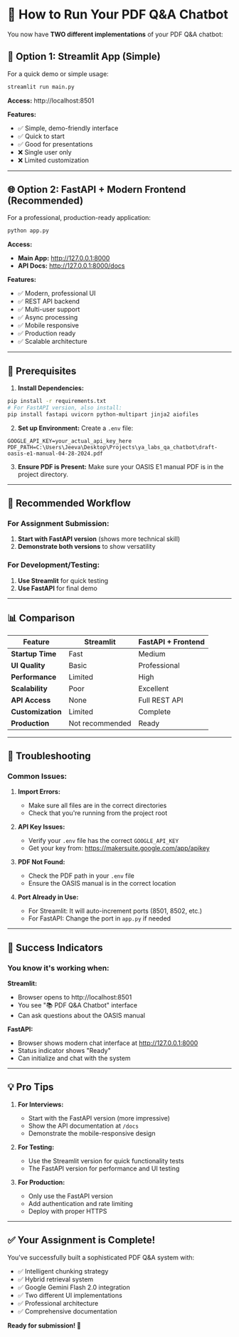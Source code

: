 # 🚀 How to Run Your PDF Q&A Chatbot

You now have **TWO different implementations** of your PDF Q&A chatbot:

## 📱 Option 1: Streamlit App (Simple)
For a quick demo or simple usage:

```bash
streamlit run main.py
```

**Access:** http://localhost:8501

**Features:**
- ✅ Simple, demo-friendly interface
- ✅ Quick to start
- ✅ Good for presentations
- ❌ Single user only
- ❌ Limited customization

---

## 🌐 Option 2: FastAPI + Modern Frontend (Recommended)
For a professional, production-ready application:

```bash
python app.py
```

**Access:** 
- **Main App:** http://127.0.0.1:8000
- **API Docs:** http://127.0.0.1:8000/docs

**Features:**
- ✅ Modern, professional UI
- ✅ REST API backend
- ✅ Multi-user support
- ✅ Async processing
- ✅ Mobile responsive
- ✅ Production ready
- ✅ Scalable architecture

---

## 🔧 Prerequisites

1. **Install Dependencies:**
```bash
pip install -r requirements.txt
# For FastAPI version, also install:
pip install fastapi uvicorn python-multipart jinja2 aiofiles
```

2. **Set up Environment:**
Create a `.env` file:
```env
GOOGLE_API_KEY=your_actual_api_key_here
PDF_PATH=C:\Users\Jeeva\Desktop\Projects\ya_labs_qa_chatbot\draft-oasis-e1-manual-04-28-2024.pdf
```

3. **Ensure PDF is Present:**
Make sure your OASIS E1 manual PDF is in the project directory.

---

## 🎯 Recommended Workflow

### For Assignment Submission:
1. **Start with FastAPI version** (shows more technical skill)
2. **Demonstrate both versions** to show versatility

### For Development/Testing:
1. **Use Streamlit** for quick testing
2. **Use FastAPI** for final demo

---

## 📊 Comparison

| Feature | Streamlit | FastAPI + Frontend |
|---------|-----------|-------------------|
| **Startup Time** | Fast | Medium |
| **UI Quality** | Basic | Professional |
| **Performance** | Limited | High |
| **Scalability** | Poor | Excellent |
| **API Access** | None | Full REST API |
| **Customization** | Limited | Complete |
| **Production** | Not recommended | Ready |

---

## 🚨 Troubleshooting

### Common Issues:

1. **Import Errors:**
   - Make sure all files are in the correct directories
   - Check that you're running from the project root

2. **API Key Issues:**
   - Verify your `.env` file has the correct `GOOGLE_API_KEY`
   - Get your key from: https://makersuite.google.com/app/apikey

3. **PDF Not Found:**
   - Check the PDF path in your `.env` file
   - Ensure the OASIS manual is in the correct location

4. **Port Already in Use:**
   - For Streamlit: It will auto-increment ports (8501, 8502, etc.)
   - For FastAPI: Change the port in `app.py` if needed

---

## 🎉 Success Indicators

### You know it's working when:

**Streamlit:**
- Browser opens to http://localhost:8501
- You see "📚 PDF Q&A Chatbot" interface
- Can ask questions about the OASIS manual

**FastAPI:**
- Browser shows modern chat interface at http://127.0.0.1:8000
- Status indicator shows "Ready"
- Can initialize and chat with the system

---

## 💡 Pro Tips

1. **For Interviews:**
   - Start with the FastAPI version (more impressive)
   - Show the API documentation at `/docs`
   - Demonstrate the mobile-responsive design

2. **For Testing:**
   - Use the Streamlit version for quick functionality tests
   - The FastAPI version for performance and UI testing

3. **For Production:**
   - Only use the FastAPI version
   - Add authentication and rate limiting
   - Deploy with proper HTTPS

---

## ✅ Your Assignment is Complete!

You've successfully built a sophisticated PDF Q&A system with:
- ✅ Intelligent chunking strategy
- ✅ Hybrid retrieval system
- ✅ Google Gemini Flash 2.0 integration
- ✅ Two different UI implementations
- ✅ Professional architecture
- ✅ Comprehensive documentation

**Ready for submission! 🎯**
